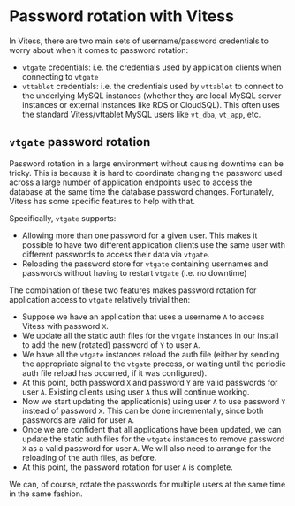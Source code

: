 # Password rotation with Vitess

In Vitess, there are two main sets of username/password credentials
to worry about when it comes to password rotation:

  * `vtgate` credentials:  i.e. the credentials used by application clients
  when connecting to `vtgate`
  * `vttablet` credentials: i.e. the credentials used by `vttablet` to
  connect to the underlying MySQL instances (whether they are local MySQL
  server instances or external instances like RDS or CloudSQL).  This
  often uses the standard Vitess/vttablet MySQL users like `vt_dba`, 
  `vt_app`, etc.


## `vtgate` password rotation

Password rotation in a large environment without causing downtime can be
tricky.  This is because it is hard to coordinate changing the password
used across a large number of application endpoints used to access the
database at the same time the database password changes.  Fortunately,
Vitess has some specific features to help with that.

Specifically, `vtgate` supports:

  * Allowing more than one password for a given user.  This makes it 
  possible to have two different application clients use the same user
  with different passwords to access their data via `vtgate`.
  * Reloading the password store for `vtgate` containing usernames and
  passwords without having to restart `vtgate` (i.e. no downtime)

The combination of these two features makes password rotation for
application access to `vtgate` relatively trivial then:

  * Suppose we have an application that uses a username `A` to access
  Vitess with password `X`.
  * We update all the static auth files for the `vtgate` instances
  in our install to add the new (rotated) password of `Y` to user `A`.
  * We have all the `vtgate` instances reload the auth file
  (either by sending the appropriate signal to the `vtgate` process,
  or waiting until the periodic auth file reload has occurred, if it was
  configured).
  * At this point, both password `X` and password `Y` are valid passwords
  for user `A`.  Existing clients using user `A` thus will continue
  working.
  * Now we start updating the application(s) using user `A` to use password
  `Y` instead of password `X`.  This can be done incrementally, since both
  passwords are valid for user `A`.
  * Once we are confident that all applications have been updated, we can
  update the static auth files for the `vtgate` instances to remove
  password `X` as a valid password for user `A`.  We will also need to
  arrange for the reloading of the auth files, as before.
  * At this point, the password rotation for user `A` is complete.

We can, of course, rotate the passwords for multiple users at the same time
in the same fashion. 

